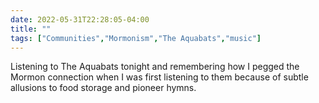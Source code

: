 ---date: 2022-05-31T22:28:05-04:00title: ""tags: ["Communities","Mormonism","The Aquabats","music"]---Listening to The Aquabats tonight and remembering how I pegged the Mormon connection when I was first listening to them because of subtle allusions to food storage and pioneer hymns.